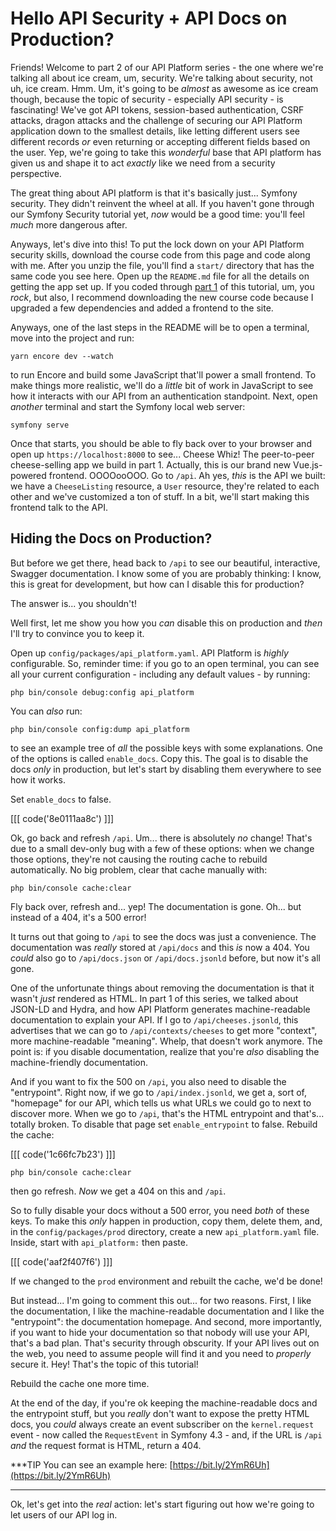 # Hello API Security + API Docs on Production?

Friends! Welcome to part 2 of our API Platform series - the one where we're
talking all about ice cream, um, security. We're talking about security, not uh,
ice cream. Hmm. Um, it's going to be *almost* as awesome as ice cream though,
because the topic of security - especially API security - is fascinating! We've
got API tokens, session-based authentication, CSRF attacks, dragon attacks and
the challenge of securing our API Platform application down to the smallest details,
like letting different users see different records *or* even returning or accepting
different fields based on the user. Yep, we're going to take this *wonderful*
base that API platform has given us and shape it to act *exactly* like we need
from a security perspective.

The great thing about API platform is that it's basically just... Symfony security.
They didn't reinvent the wheel at all. If you haven't gone through our Symfony
Security tutorial yet, *now* would be a good time: you'll feel *much* more dangerous
after.

Anyways, let's dive into this! To put the lock down on your API Platform
security skills, download the course code from this page and code along with me.
After you unzip the file, you'll find a `start/` directory that has the same
code you see here. Open up the `README.md` file for all the details on getting
the app set up. If you coded through [part 1](https://symfonycasts.com/screencast/api-platform2)
of this tutorial, um, you *rock*, but also, I recommend downloading the new course
code because I upgraded a few dependencies and added a frontend to the site.

Anyways, one of the last steps in the README will be to open a terminal, move
into the project and run:

```terminal
yarn encore dev --watch
```

to run Encore and build some JavaScript that'll power a small frontend. To make
things more realistic, we'll do a *little* bit of work in JavaScript to see how
it interacts with our API from an authentication standpoint. Next, open *another*
terminal and start the Symfony local web server:

```terminal
symfony serve
```

Once that starts, you should be able to fly back over to your browser and open
up `https://localhost:8000` to see... Cheese Whiz! The peer-to-peer cheese-selling
app we build in part 1. Actually, this is our brand new Vue.js-powered frontend.
OOOOooOOO. Go to `/api`. Ah yes, *this* is the API we built: we have a `CheeseListing`
resource, a `User` resource, they're related to each other and we've customized
a ton of stuff. In a bit, we'll start making this frontend talk to the API.

## Hiding the Docs on Production?

But before we get there, head back to `/api` to see our beautiful, interactive,
Swagger documentation. I know some of you are probably thinking: I know, this is
great for development, but how can I disable this for production?

The answer is... you shouldn't!

Well first, let me show you how you *can* disable this on production and *then*
I'll try to convince you to keep it.

Open up `config/packages/api_platform.yaml`. API Platform is *highly* configurable.
So, reminder time: if you go to an open terminal, you can see all your current
configuration - including any default values - by running:

```terminal
php bin/console debug:config api_platform
```

You can *also* run:

```terminal
php bin/console config:dump api_platform
```

to see an example tree of *all* the possible keys with some explanations. One
of the options is called `enable_docs`. Copy this. The goal is to disable the
docs *only* in production, but let's start by disabling them everywhere to see
how it works.

Set `enable_docs` to false.

[[[ code('8e0111aa8c') ]]]

Ok, go back and refresh `/api`. Um... there is absolutely *no* change! That's due
to a small dev-only bug with a few of these options: when we change those options,
they're not causing the routing cache to rebuild automatically. No big problem,
clear that cache manually with:

```terminal
php bin/console cache:clear
```

Fly back over, refresh and... yep! The documentation is gone. Oh... but instead
of a 404, it's a 500 error!

It turns out that going to `/api` to see the docs was just a convenience. The
documentation was *really* stored at `/api/docs` and this *is* now a 404. You
*could* also go to `/api/docs.json` or `/api/docs.jsonld` before, but now it's
all gone.

One of the unfortunate things about removing the documentation is that it wasn't
*just* rendered as HTML. In part 1 of this series, we talked about JSON-LD
and Hydra, and how API Platform generates machine-readable documentation to explain
your API. If I go to `/api/cheeses.jsonld`, this advertises that we can go to
`/api/contexts/cheeses` to get more "context", more machine-readable "meaning".
Whelp, that doesn't work anymore. The point is: if you disable documentation,
realize that you're *also* disabling the machine-friendly documentation.

And if you want to fix the 500 on `/api`, you also need to disable the "entrypoint".
Right now, if we go to `/api/index.jsonld`, we get a, sort of, "homepage" for our
API, which tells us what URLs we could go to next to discover more. When we go
to `/api`, that's the HTML entrypoint and that's... totally broken. To disable
that page set `enable_entrypoint` to false. Rebuild the cache:

[[[ code('1c66fc7b23') ]]]

```terminal-silent
php bin/console cache:clear
```

then go refresh. *Now* we get a 404 on this and `/api`.

So to fully disable your docs without a 500 error, you need *both* of these keys.
To make this *only* happen in production, copy them, delete them, and, in the
`config/packages/prod` directory, create a new `api_platform.yaml` file. Inside,
start with `api_platform:` then paste.

[[[ code('aaf2f407f6') ]]]

If we changed to the `prod` environment and rebuilt the cache, we'd be done!

But instead... I'm going to comment this out... for two reasons. First, I like the
documentation, I like the machine-readable documentation and I like the "entrypoint":
the documentation homepage. And second, more importantly, if you want to hide your
documentation so that nobody will use your API, that's a bad plan. That's security
through obscurity. If your API lives out on the web, you need to assume people will
find it and you need to *properly* secure it. Hey! That's the topic of this tutorial!

Rebuild the cache one more time.

At the end of the day, if you're ok keeping the machine-readable docs and the
entrypoint stuff, but you *really* don't want to expose the pretty HTML docs,
you *could* always create an event subscriber on the `kernel.request` event -
now called the `RequestEvent` in Symfony 4.3 - and, if the URL is `/api` *and*
the request format is HTML, return a 404.

***TIP
You can see an example here: [https://bit.ly/2YmR6Uh](https://bit.ly/2YmR6Uh)
***

Ok, let's get into the *real* action: let's start figuring out how we're going to
let users of our API log in.
